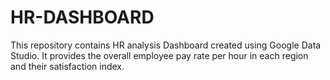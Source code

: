 # HR-DASHBOARD
This repository contains HR analysis Dashboard created using Google Data Studio. It provides the overall employee pay rate per hour in each region and their satisfaction index.
